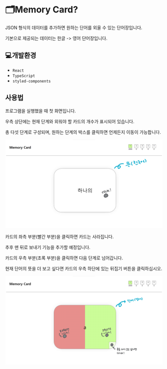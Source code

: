# 🗂️Memory Card?

JSON 형식의 데이터를 추가하면 원하는 단어를 외울 수 있는 단어장입니다.

기본으로 제공되는 데이터는 한글 -> 영어 단어장입니다.

## 💻개발환경

- `React`
- `TypeScript`
- `styled-components`

## 사용법

프로그램을 실행했을 때 첫 화면입니다.

우측 상단에는 현재 단계와 외워야 할 카드의 개수가 표시되어 있습니다.

총 다섯 단계로 구성되며, 원하는 단계의 박스를 클릭하면 언제든지 이동이 가능합니다.

![introduce-1](/src/asset/img/introduce-1.png)

카드의 좌측 부분(빨간 부분)을 클릭하면 카드는 사라집니다.

추후 맨 뒤로 보내기 기능을 추가할 예정입니다.

카드의 우측 부분(초록 부분)을 클릭하면 다음 단계로 넘어갑니다.

현재 단어의 뜻을 더 보고 싶다면 카드의 우측 하단에 있는 뒤집기 버튼을 클릭하십시오.

![introduce-2](/src/asset/img/introduce-2.png)

